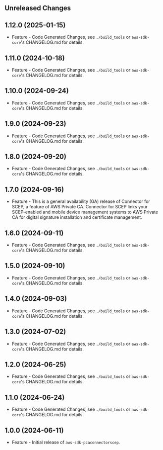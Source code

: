Unreleased Changes
------------------

1.12.0 (2025-01-15)
------------------

* Feature - Code Generated Changes, see `./build_tools` or `aws-sdk-core`'s CHANGELOG.md for details.

1.11.0 (2024-10-18)
------------------

* Feature - Code Generated Changes, see `./build_tools` or `aws-sdk-core`'s CHANGELOG.md for details.

1.10.0 (2024-09-24)
------------------

* Feature - Code Generated Changes, see `./build_tools` or `aws-sdk-core`'s CHANGELOG.md for details.

1.9.0 (2024-09-23)
------------------

* Feature - Code Generated Changes, see `./build_tools` or `aws-sdk-core`'s CHANGELOG.md for details.

1.8.0 (2024-09-20)
------------------

* Feature - Code Generated Changes, see `./build_tools` or `aws-sdk-core`'s CHANGELOG.md for details.

1.7.0 (2024-09-16)
------------------

* Feature - This is a general availability (GA) release of Connector for SCEP, a feature of AWS Private CA. Connector for SCEP links your SCEP-enabled and mobile device management systems to AWS Private CA for digital signature installation and certificate management.

1.6.0 (2024-09-11)
------------------

* Feature - Code Generated Changes, see `./build_tools` or `aws-sdk-core`'s CHANGELOG.md for details.

1.5.0 (2024-09-10)
------------------

* Feature - Code Generated Changes, see `./build_tools` or `aws-sdk-core`'s CHANGELOG.md for details.

1.4.0 (2024-09-03)
------------------

* Feature - Code Generated Changes, see `./build_tools` or `aws-sdk-core`'s CHANGELOG.md for details.

1.3.0 (2024-07-02)
------------------

* Feature - Code Generated Changes, see `./build_tools` or `aws-sdk-core`'s CHANGELOG.md for details.

1.2.0 (2024-06-25)
------------------

* Feature - Code Generated Changes, see `./build_tools` or `aws-sdk-core`'s CHANGELOG.md for details.

1.1.0 (2024-06-24)
------------------

* Feature - Code Generated Changes, see `./build_tools` or `aws-sdk-core`'s CHANGELOG.md for details.

1.0.0 (2024-06-11)
------------------

* Feature - Initial release of `aws-sdk-pcaconnectorscep`.

